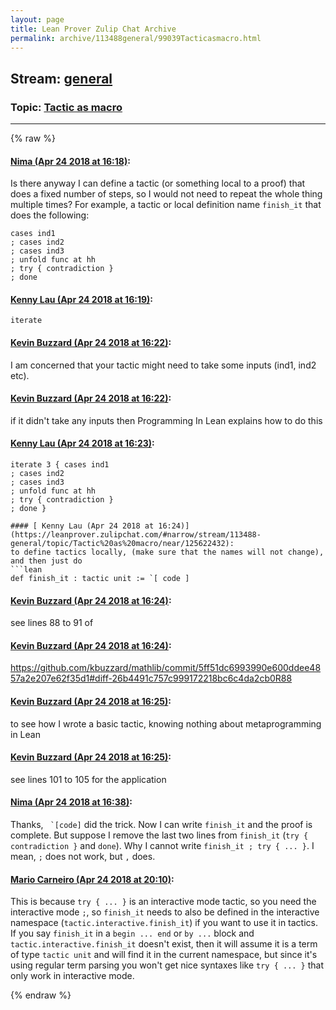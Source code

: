 ```yaml
---
layout: page
title: Lean Prover Zulip Chat Archive 
permalink: archive/113488general/99039Tacticasmacro.html
---
```


## Stream: [general](index.html)
### Topic: [Tactic as macro](99039Tacticasmacro.html)

---


{% raw %}
#### [ Nima (Apr 24 2018 at 16:18)](https://leanprover.zulipchat.com/#narrow/stream/113488-general/topic/Tactic%20as%20macro/near/125622203):
Is there anyway I can define a tactic (or something local to a proof) that does a fixed number of steps, so I would not need to repeat the whole thing multiple times? For example, a tactic or local definition name `finish_it` that does the following:
```lean
cases ind1
; cases ind2
; cases ind3
; unfold func at hh
; try { contradiction }
; done
```

#### [ Kenny Lau (Apr 24 2018 at 16:19)](https://leanprover.zulipchat.com/#narrow/stream/113488-general/topic/Tactic%20as%20macro/near/125622204):
`iterate`

#### [ Kevin Buzzard (Apr 24 2018 at 16:22)](https://leanprover.zulipchat.com/#narrow/stream/113488-general/topic/Tactic%20as%20macro/near/125622355):
I am concerned that your tactic might need to take some inputs (ind1, ind2 etc).

#### [ Kevin Buzzard (Apr 24 2018 at 16:22)](https://leanprover.zulipchat.com/#narrow/stream/113488-general/topic/Tactic%20as%20macro/near/125622356):
if it didn't take any inputs then Programming In Lean explains how to do this

#### [ Kenny Lau (Apr 24 2018 at 16:23)](https://leanprover.zulipchat.com/#narrow/stream/113488-general/topic/Tactic%20as%20macro/near/125622374):
``` lean
iterate 3 { cases ind1
; cases ind2
; cases ind3
; unfold func at hh
; try { contradiction }
; done }

#### [ Kenny Lau (Apr 24 2018 at 16:24)](https://leanprover.zulipchat.com/#narrow/stream/113488-general/topic/Tactic%20as%20macro/near/125622432):
to define tactics locally, (make sure that the names will not change), and then just do
```lean
def finish_it : tactic unit := `[ code ]
```

#### [ Kevin Buzzard (Apr 24 2018 at 16:24)](https://leanprover.zulipchat.com/#narrow/stream/113488-general/topic/Tactic%20as%20macro/near/125622441):
see lines 88 to 91 of

#### [ Kevin Buzzard (Apr 24 2018 at 16:24)](https://leanprover.zulipchat.com/#narrow/stream/113488-general/topic/Tactic%20as%20macro/near/125622442):
https://github.com/kbuzzard/mathlib/commit/5ff51dc6993990e600ddee4857a2e207e62f35d1#diff-26b4491c757c999172218bc6c4da2cb0R88

#### [ Kevin Buzzard (Apr 24 2018 at 16:25)](https://leanprover.zulipchat.com/#narrow/stream/113488-general/topic/Tactic%20as%20macro/near/125622449):
to see how I wrote a basic tactic, knowing nothing about metaprogramming in Lean

#### [ Kevin Buzzard (Apr 24 2018 at 16:25)](https://leanprover.zulipchat.com/#narrow/stream/113488-general/topic/Tactic%20as%20macro/near/125622460):
see lines 101 to 105 for the application

#### [ Nima (Apr 24 2018 at 16:38)](https://leanprover.zulipchat.com/#narrow/stream/113488-general/topic/Tactic%20as%20macro/near/125623024):
Thanks, ``` `[code]``` did the trick.
Now I can write `finish_it` and the proof is complete.
But suppose I remove the last two lines from `finish_it` (`try { contradiction }` and `done`). Why I cannot write `finish_it ; try { ... }`. I mean, `;` does not work, but `,` does.

#### [ Mario Carneiro (Apr 24 2018 at 20:10)](https://leanprover.zulipchat.com/#narrow/stream/113488-general/topic/Tactic%20as%20macro/near/125632538):
This is because `try { ... }` is an interactive mode tactic, so you need the interactive mode `;`, so `finish_it` needs to also be defined in the interactive namespace (`tactic.interactive.finish_it`) if you want to use it in tactics. If you say `finish_it` in a `begin ... end` or `by ...` block and `tactic.interactive.finish_it` doesn't exist, then it will assume it is a term of type `tactic unit` and will find it in the current namespace, but since it's using regular term parsing you won't get nice syntaxes like `try { ... }` that only work in interactive mode.


{% endraw %}
